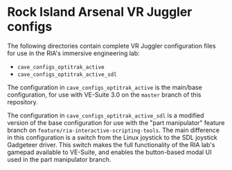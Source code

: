 # Rock Island Arsenal VR Juggler configs

The following directories contain complete VR Juggler configuration files for use
in the RIA's immersive engineering lab:

* `cave_configs_optitrak_active`
* `cave_configs_optitrak_active_sdl`

The configuration in `cave_configs_optitrak_active` is the main/base configuration,
for use with VE-Suite 3.0 on the `master` branch of this repository.

The configuration in `cave_configs_optitrak_active_sdl` is a modified version of
the base configuration for use with the "part manipulator" feature branch on
`feature/ria-interactive-scripting-tools`. The main difference in this configuration
is a switch from the Linux joystick to the SDL joystick Gadgeteer driver. This
switch makes the full functionality of the RIA lab's gamepad available to VE-Suite,
and enables the button-based modal UI used in the part manipulator branch.
